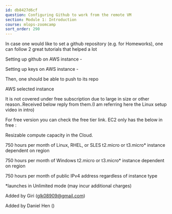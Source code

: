 ```yaml
---
id: db8427d6cf
question: Configuring Github to work from the remote VM
section: Module 1: Introduction
course: mlops-zoomcamp
sort_order: 290
---
```


In case one would like to set a github repository (e.g. for Homeworks), one can follow 2 great tutorials that helped a lot

Setting up github on AWS instance -

Setting up keys on AWS instance -

Then, one should be able to push to its repo

AWS selected instance

It is not covered under free subscription due to large in size or other reason..Received below reply from them.(I am referring here the Linux setup video in intro)

For free version you can check the free tier link. EC2 only has the below in free :

Resizable compute capacity in the Cloud.

750 hours per month of Linux, RHEL, or SLES t2.micro or t3.micro* instance dependent on region

750 hours per month of Windows t2.micro or t3.micro* instance dependent on region

750 hours per month of public IPv4 address regardless of instance type

*launches in Unlimited mode (may incur additional charges)

Added by Giri (glk08909@gmail.com)

Added by Daniel Hen ()

